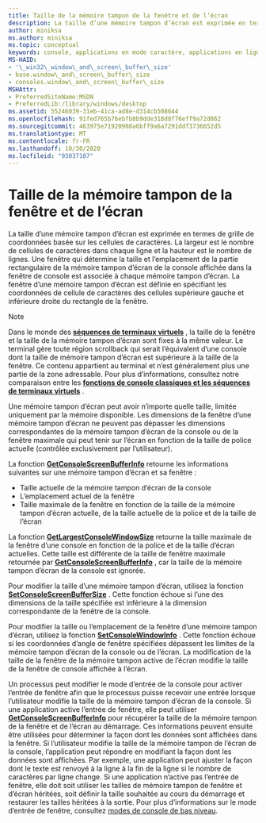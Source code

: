 ```yaml
---
title: Taille de la mémoire tampon de la fenêtre et de l’écran
description: La taille d’une mémoire tampon d’écran est exprimée en termes de grille de coordonnées basée sur les cellules de caractères.
author: miniksa
ms.author: miniksa
ms.topic: conceptual
keywords: console, applications en mode caractère, applications en ligne de commande, applications de terminal, API console
MS-HAID:
- '\_win32\_window\_and\_screen\_buffer\_size'
- base.window\_and\_screen\_buffer\_size
- consoles.window\_and\_screen\_buffer\_size
MSHAttr:
- PreferredSiteName:MSDN
- PreferredLib:/library/windows/desktop
ms.assetid: 55246039-31eb-41ca-ad8e-d314cb508644
ms.openlocfilehash: 91fed765b76ebfb8b9dde318d8f76eff9a72d862
ms.sourcegitcommit: 463975e71920908a6bff9a6a7291ddf3736652d5
ms.translationtype: MT
ms.contentlocale: fr-FR
ms.lasthandoff: 10/30/2020
ms.locfileid: "93037107"
---
```

# <a name="window-and-screen-buffer-size"></a>Taille de la mémoire tampon de la fenêtre et de l’écran

La taille d’une mémoire tampon d’écran est exprimée en termes de grille de coordonnées basée sur les cellules de caractères. La largeur est le nombre de cellules de caractères dans chaque ligne et la hauteur est le nombre de lignes. Une fenêtre qui détermine la taille et l’emplacement de la partie rectangulaire de la mémoire tampon d’écran de la console affichée dans la fenêtre de console est associée à chaque mémoire tampon d’écran. La fenêtre d’une mémoire tampon d’écran est définie en spécifiant les coordonnées de cellule de caractères des cellules supérieure gauche et inférieure droite du rectangle de la fenêtre.

> [!NOTE]
> Dans le monde des **[séquences de terminaux virtuels](console-virtual-terminal-sequences.md)** , la taille de la fenêtre et la taille de la mémoire tampon d’écran sont fixes à la même valeur. Le terminal gère toute région scrollback qui serait l’équivalent d’une console dont la taille de mémoire tampon d’écran est supérieure à la taille de la fenêtre. Ce contenu appartient au terminal et n’est généralement plus une partie de la zone adressable. Pour plus d’informations, consultez notre comparaison entre les **[fonctions de console classiques et les séquences de terminaux virtuels](classic-vs-vt.md)** .

Une mémoire tampon d’écran peut avoir n’importe quelle taille, limitée uniquement par la mémoire disponible. Les dimensions de la fenêtre d’une mémoire tampon d’écran ne peuvent pas dépasser les dimensions correspondantes de la mémoire tampon d’écran de la console ou de la fenêtre maximale qui peut tenir sur l’écran en fonction de la taille de police actuelle (contrôlée exclusivement par l’utilisateur).

La fonction [**GetConsoleScreenBufferInfo**](getconsolescreenbufferinfo.md) retourne les informations suivantes sur une mémoire tampon d’écran et sa fenêtre :

- Taille actuelle de la mémoire tampon d’écran de la console
- L’emplacement actuel de la fenêtre
- Taille maximale de la fenêtre en fonction de la taille de la mémoire tampon d’écran actuelle, de la taille actuelle de la police et de la taille de l’écran

La fonction [**GetLargestConsoleWindowSize**](getlargestconsolewindowsize.md) retourne la taille maximale de la fenêtre d’une console en fonction de la police et de la taille d’écran actuelles. Cette taille est différente de la taille de fenêtre maximale retournée par [**GetConsoleScreenBufferInfo**](getconsolescreenbufferinfo.md) , car la taille de la mémoire tampon d’écran de la console est ignorée.

Pour modifier la taille d’une mémoire tampon d’écran, utilisez la fonction [**SetConsoleScreenBufferSize**](setconsolescreenbuffersize.md) . Cette fonction échoue si l’une des dimensions de la taille spécifiée est inférieure à la dimension correspondante de la fenêtre de la console.

Pour modifier la taille ou l’emplacement de la fenêtre d’une mémoire tampon d’écran, utilisez la fonction [**SetConsoleWindowInfo**](setconsolewindowinfo.md) . Cette fonction échoue si les coordonnées d’angle de fenêtre spécifiées dépassent les limites de la mémoire tampon d’écran de la console ou de l’écran. La modification de la taille de la fenêtre de la mémoire tampon active de l’écran modifie la taille de la fenêtre de console affichée à l’écran.

Un processus peut modifier le mode d’entrée de la console pour activer l’entrée de fenêtre afin que le processus puisse recevoir une entrée lorsque l’utilisateur modifie la taille de la mémoire tampon d’écran de la console. Si une application active l’entrée de fenêtre, elle peut utiliser [**GetConsoleScreenBufferInfo**](getconsolescreenbufferinfo.md) pour récupérer la taille de la mémoire tampon de la fenêtre et de l’écran au démarrage. Ces informations peuvent ensuite être utilisées pour déterminer la façon dont les données sont affichées dans la fenêtre. Si l’utilisateur modifie la taille de la mémoire tampon de l’écran de la console, l’application peut répondre en modifiant la façon dont les données sont affichées. Par exemple, une application peut ajuster la façon dont le texte est renvoyé à la ligne à la fin de la ligne si le nombre de caractères par ligne change. Si une application n’active pas l’entrée de fenêtre, elle doit soit utiliser les tailles de mémoire tampon de fenêtre et d’écran héritées, soit définir la taille souhaitée au cours du démarrage et restaurer les tailles héritées à la sortie. Pour plus d’informations sur le mode d’entrée de fenêtre, consultez [modes de console de bas niveau](low-level-console-modes.md).
